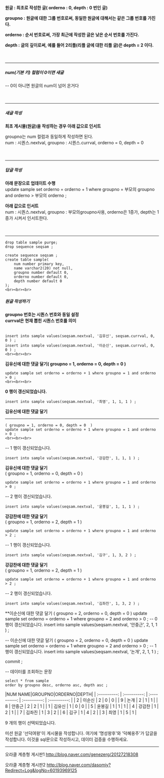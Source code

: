 **원글 : 최초로 작성한 글( orderno : 0, depth : 0 번인 글)**<br>

**groupno : 원글에 대한 그룹 번호로써, 동일한 원글에 대해서는 같은 그룹 번호를 가진다.**<br>

**orderno : 순서 번호로써, 가장 최근에 작성한 글은 낮은 순서 번호를 가진다.**<br>

**depth : 글의 깊이로써, 예를 들어 2리플(리플 글에 대한 리플 글)은 depth = 2 이다.**<br><br><br>

---

##### num(기본 키) 컬럼이 0이면 새글<br>
-- 0이 아니면 원글의 num이 넘어 온거다<br><br><br>

---

##### 새글 작성<br>
**최초 게시물(원글)을 작성하는 경우 아래 값으로 인서트**<br>

groupno는 num 컬럼과 동일하게 작성하면 된다.<br>
num : 시퀀스.nextval, groupno : 시퀀스.currval, orderno = 0, depth = 0<br><br><br>

---

##### 답글 작성<br>
**아래 문장으로 업데이트 수행**<br>
update sample set orderno = orderno + 1 where groupno = 부모의 groupno and orderno > 부모의 orderno ;<br> 

**아래 값으로 인서트**<br>
num : 시퀀스.nextval, groupno : 부모의groupno사용, orderno은 1증가, depth는 1증가 시켜서 인서트한다.<br><br><br>

---
~~~
drop table sample purge;	
drop sequence seqsam ;

create sequence seqsam ;
create table sample(
	num number primary key,
	name varchar2(20) not null,
	groupno number default 0,
	orderno number default 0,
	depth number default 0
);
<br><br><br>
~~~

##### 원글 작성하기<br>
**groupno 번호는 시퀀스 번호와 동일 설정**<br>
**currval은 현재 뽑힌 시퀀스 번호를 의미**<br>
<br>

~~~
insert into sample values(seqsam.nextval, '김유신', seqsam.currval, 0, 0 ) ;
insert into sample values(seqsam.nextval, '이순신', seqsam.currval, 0, 0 ) ;
<br><br><br>
~~~

**김유신에 대한 댓글 달기( groupno = 1, orderno = 0, depth = 0  )**<br>

~~~
update sample set orderno = orderno + 1 where groupno = 1 and orderno > 0 ;
<br><br><br>
~~~
 
**0 행이 갱신되었습니다.**<br>

~~~
insert into sample values(seqsam.nextval, '최영', 1, 1, 1 ) ;
~~~

**김유신에 대한 댓글 달기**<br>

---

~~~
( groupno = 1, orderno = 0, depth = 0  )
update sample set orderno = orderno + 1 where groupno = 1 and orderno > 0 ;
<br><br><br>
~~~ 

-- 1 행이 갱신되었습니다.


~~~
insert into sample values(seqsam.nextval, '강감찬', 1, 1, 1 ) ;
~~~


**김유신에 대한 댓글 달기**<br>
( groupno = 1, orderno = 0, depth = 0 )<br>

~~~
update sample set orderno = orderno + 1 where groupno = 1 and orderno > 0 ; 
~~~

-- 2 행이 갱신되었습니다.

~~~
insert into sample values(seqsam.nextval, '윤봉길', 1, 1, 1 ) ;
~~~

**강감찬에 대한 댓글 달기**<br>
( groupno = 1, orderno = 2, depth = 1  )<br>

~~~
update sample set orderno = orderno + 1 where groupno = 1 and orderno > 2 ;
~~~
 
-- 1 행이 갱신되었습니다.

~~~
insert into sample values(seqsam.nextval, '김구', 1, 3, 2 ) ;
~~~

**강감찬에 대한 댓글 달기**<br>
( groupno = 1, orderno = 2, depth = 1 )<br>

~~~
update sample set orderno = orderno + 1 where groupno = 1 and orderno > 2 ;
~~~
 
-- 2 행이 갱신되었습니다.

~~~
insert into sample values(seqsam.nextval, '김좌진', 1, 3, 2 ) ;
~~~

**이순신에 대한 댓글 달기
( groupno = 2, orderno = 0, depth = 0  )
update sample set orderno = orderno + 1 where groupno = 2 and orderno > 0 ; 
-- 0 행이 갱신되었습니다.
insert into sample values(seqsam.nextval, '안중근', 2, 1, 1 ) ;

-- 이순신에 대한 댓글 달기
( groupno = 2, orderno = 0, depth = 0  )
update sample set orderno = orderno + 1 where groupno = 2 and orderno > 0 ; 
-- 1 행이 갱신되었습니다.
insert into sample values(seqsam.nextval, '논개', 2, 1, 1 ) ;


commit ;

-- 데이터를 조회하는 문장<br>

~~~
select * from sample
order by groupno desc, orderno asc, depth asc ;
~~~

|NUM NAME|GROUPNO|ORDERNO|DEPTH|
| :----------: | :----------: | :----------: | :----------: | :----------: |
| 2 | 이순신 | 2 | 0 | 0 |
| 9 | 논개 | 2 | 1 | 1 |
| 8 | 안중근 | 2 | 2 | 1 |
| 1 | 김유신 | 1 | 0 | 0 |
| 5 | 윤봉길 | 1 | 1 | 1 |
| 4 | 강감찬 | 1 | 2 | 1 |
| 7 | 김좌진 | 1 | 3 | 2 |
| 6 | 김구 | 1 | 4 | 2 |
| 3 | 최영 | 1 | 5 | 1 |


9 개의 행이 선택되었습니다.



미션
원글 '선덕여왕'이 게시물을 작성합니다.
여기에 '명성왕후'와 '덕혜옹주'가 답글을 작성합니다.
이것을 sql문으로 작성하시고, 데이터 검증을 수행하세요.

***

오라클 계층형 게시판1
http://blog.naver.com/genezerg/20127218308

오라클 계층형 게시판2 
http://blog.naver.com/dasomiy?Redirect=Log&logNo=60193969125